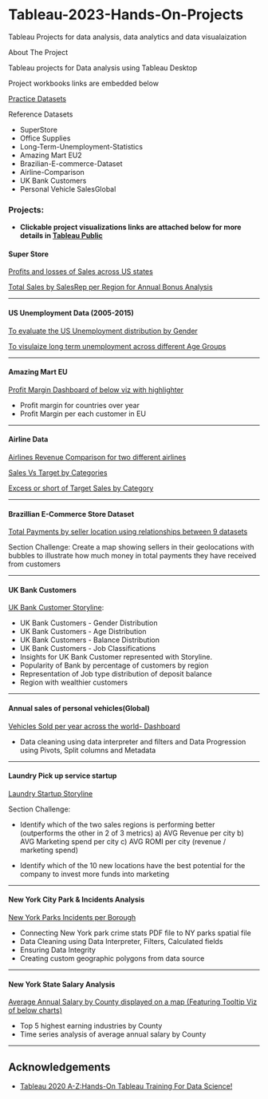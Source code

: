 # Tableau-2023-Hands-On-Projects
Tableau Projects for data analysis, data analytics and data visualaization

About The Project

Tableau projects for Data analysis using Tableau Desktop

Project workbooks links are embedded below

[Practice Datasets](https://www.superdatascience.com/pages/tableau)

Reference Datasets

- SuperStore
- Office Supplies
- Long-Term-Unemployment-Statistics
- Amazing Mart EU2
- Brazilian-E-commerce-Dataset
- Airline-Comparison
- UK Bank Customers
- Personal Vehicle SalesGlobal

### Projects:
- **Clickable project visualizations links are attached below for more details in [Tableau Public](https://public.tableau.com/app/profile/paavan)**

#### Super Store

[Profits and losses of Sales across US states](https://public.tableau.com/app/profile/paavan/viz/ProfitsLossesinUSstates/ProfitsLossesinUSstates)


[Total Sales by SalesRep per Region for Annual Bonus Analysis](https://public.tableau.com/app/profile/paavan/viz/BestSalesRepperRegion/Sheet1)

----
#### US Unemployment Data (2005-2015)

[To evaluate the US Unemployment distribution by Gender](https://public.tableau.com/app/profile/paavan/viz/USLongTermUnemploymentforGenders/Sheet1)

[To visulaize long term unemployment across different Age Groups](https://public.tableau.com/app/profile/paavan/viz/LongtermUnemploymentacrossagegroups/Sheet1)

----
#### Amazing Mart EU
[Profit Margin Dashboard of below viz with highlighter](https://public.tableau.com/app/profile/paavan/viz/ProfitMarginacrossEuropecountries/Dashboard1)
- Profit margin for countries over year
- Profit Margin per each customer in EU

----
#### Airline Data
[Airlines Revenue Comparison for two different airlines](https://public.tableau.com/app/profile/paavan/viz/AirlineRevenuebyRegion_16745701385370/AirlineRevenue)

[Sales Vs Target by Categories](https://public.tableau.com/app/profile/paavan/viz/SalesvsTarget_16745726555740/SalesvsTarget)

[Excess or short of Target Sales by Category](https://public.tableau.com/app/profile/paavan/viz/CategoriesthatexceedorshortofTargetSales/SalesvsTarget)

----


#### Brazillian E-Commerce Store Dataset
[Total Payments by seller location using relationships between 9 datasets](https://public.tableau.com/app/profile/paavan/viz/PaymentsbyLocation/Sheet1)

Section Challenge:
Create a map showing sellers in their geolocations with bubbles to illustrate how much money in total payments they have received from customers

---

#### UK Bank Customers

[UK Bank Customer Storyline](https://public.tableau.com/app/profile/paavan/viz/UKBankCustomersStoryline_16746585286280/UKBankCustomersBaseline):
- UK Bank Customers - Gender Distribution
- UK Bank Customers - Age Distribution
- UK Bank Customers - Balance Distribution
- UK Bank Customers - Job Classifications
- Insights for UK Bank Customer represented with Storyline.
- Popularity of Bank by percentage of customers by region
- Representation of Job type distribution of deposit balance 
- Region with wealthier customers
----

#### Annual sales of personal vehicles(Global)

[Vehicles Sold per year across the world- Dashboard](https://public.tableau.com/app/profile/paavan/viz/VehiclesSoldperyearacrosstheworld/Dashboard1)
- Data cleaning using data interpreter and filters and Data Progression using Pivots, Split columns and Metadata

----

#### Laundry Pick up service startup

[Laundry Startup Storyline](https://public.tableau.com/app/profile/paavan/viz/LaundryStartupAnalysis_16749308931410/LaundryStartupAnalysis)

Section Challenge:
- Identify which of the two sales regions is performing better (outperforms the other in 2 of 3 metrics)
	a) AVG Revenue per city
	b) AVG Marketing spend per city
	c) AVG ROMI per city (revenue / marketing spend)

- Identify which of the 10 new locations have the best potential for the company to invest more funds into marketing
----
#### New York City Park & Incidents Analysis

[New York Parks Incidents per Borough](https://public.tableau.com/app/profile/paavan/viz/NewYorkCityIncidentsperBorough/Sheet1?publish=yes)
- Connecting New York park crime stats PDF file to NY parks spatial file	 
- Data Cleaning using Data Interpreter, Filters, Calculated fields
- Ensuring Data Integrity
- Creating custom geographic polygons from data source
----
#### New York State Salary Analysis

[Average Annual Salary by County displayed on a map (Featuring Tooltip Viz of below charts)](https://public.tableau.com/app/profile/paavan/viz/AverageAnnualSalarybyCountyNewYork/AverageAnnualSalaryMap)
- Top 5 highest earning industries by County
- Time series analysis of average annual salary by County
---
## Acknowledgements
+ [Tableau 2020 A-Z:Hands-On Tableau Training For Data Science!](https://www.udemy.com/course/tableau10/)
